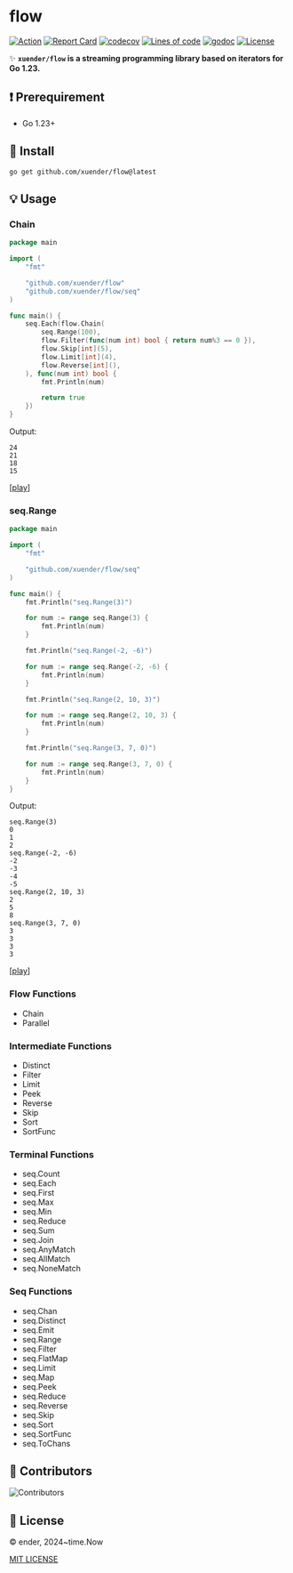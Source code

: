 # flow

[![Action][action-svg]][action-url]
[![Report Card][goreport-svg]][goreport-url]
[![codecov][codecov-svg]][codecov-url]
[![Lines of code][lines-svg]][lines-url]
[![godoc][godoc-svg]][godoc-url]
[![License][license-svg]][license-url]

✨ **`xuender/flow` is a streaming programming library based on iterators for Go 1.23.**

## ❗ Prerequirement

- Go 1.23+

## 🚀 Install

```shell
go get github.com/xuender/flow@latest
```

## 💡 Usage

### Chain

```go
package main

import (
	"fmt"

	"github.com/xuender/flow"
	"github.com/xuender/flow/seq"
)

func main() {
	seq.Each(flow.Chain(
		seq.Range(100),
		flow.Filter(func(num int) bool { return num%3 == 0 }),
		flow.Skip[int](5),
		flow.Limit[int](4),
		flow.Reverse[int](),
	), func(num int) bool {
		fmt.Println(num)

		return true
	})
}
```

Output:

```shell
24
21
18
15
```

[[play](https://go.dev/play/p/sDen4jvtre8)]

### seq.Range

```go
package main

import (
	"fmt"

	"github.com/xuender/flow/seq"
)

func main() {
	fmt.Println("seq.Range(3)")

	for num := range seq.Range(3) {
		fmt.Println(num)
	}

	fmt.Println("seq.Range(-2, -6)")

	for num := range seq.Range(-2, -6) {
		fmt.Println(num)
	}

	fmt.Println("seq.Range(2, 10, 3)")

	for num := range seq.Range(2, 10, 3) {
		fmt.Println(num)
	}

	fmt.Println("seq.Range(3, 7, 0)")

	for num := range seq.Range(3, 7, 0) {
		fmt.Println(num)
	}
}

```

Output:

```shell
seq.Range(3)
0
1
2
seq.Range(-2, -6)
-2
-3
-4
-5
seq.Range(2, 10, 3)
2
5
8
seq.Range(3, 7, 0)
3
3
3
3
```

[[play](https://go.dev/play/p/-FZJfetngJY)]

### Flow Functions

- Chain
- Parallel

### Intermediate Functions

- Distinct
- Filter
- Limit
- Peek
- Reverse
- Skip
- Sort
- SortFunc

### Terminal Functions

- seq.Count
- seq.Each
- seq.First
- seq.Max
- seq.Min
- seq.Reduce
- seq.Sum
- seq.Join
- seq.AnyMatch
- seq.AllMatch
- seq.NoneMatch

### Seq Functions

- seq.Chan
- seq.Distinct
- seq.Emit
- seq.Range
- seq.Filter
- seq.FlatMap
- seq.Limit
- seq.Map
- seq.Peek
- seq.Reduce
- seq.Reverse
- seq.Skip
- seq.Sort
- seq.SortFunc
- seq.ToChans


## 👤 Contributors

![Contributors][contributors-svg]

## 📝 License

© ender, 2024~time.Now

[MIT LICENSE][license-url]

[action-url]: https://github.com/xuender/flow/actions
[action-svg]: https://github.com/xuender/flow/workflows/Go/badge.svg

[goreport-url]: https://goreportcard.com/report/github.com/xuender/flow
[goreport-svg]: https://goreportcard.com/badge/github.com/xuender/flow

[codecov-url]: https://codecov.io/gh/xuender/flow
[codecov-svg]: https://codecov.io/gh/xuender/flow/graph/badge.svg?token=1VAC5OJJZR

[godoc-url]: https://godoc.org/github.com/xuender/flow
[godoc-svg]: https://godoc.org/github.com/xuender/flow?status.svg

[license-url]: https://github.com/xuender/flow/blob/master/LICENSE
[license-svg]: https://img.shields.io/badge/license-MIT-blue.svg

[contributors-svg]: https://contrib.rocks/image?repo=xuender/flow

[lines-svg]: https://sloc.xyz/gitee/xuender/flow
[lines-url]: https://github.com/boyter/scc
